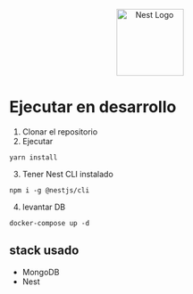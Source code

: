 <p align="center">
  <a href="http://nestjs.com/" target="blank"><img src="https://nestjs.com/img/logo-small.svg" width="120" alt="Nest Logo" /></a>
</p>

# Ejecutar en desarrollo
1. Clonar el repositorio
2. Ejecutar


```
yarn install
```

3. Tener Nest CLI instalado
```
npm i -g @nestjs/cli
```
4. levantar DB
```
docker-compose up -d
```

## stack usado 
* MongoDB
* Nest